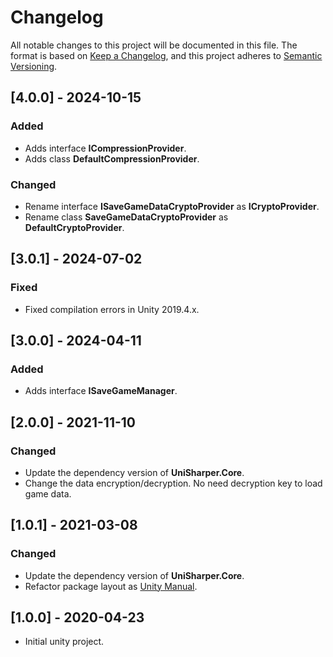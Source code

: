 # Changelog

All notable changes to this project will be documented in this file.
The format is based on [Keep a Changelog](https://keepachangelog.com/en/1.0.0/),
and this project adheres to [Semantic Versioning](https://semver.org/spec/v2.0.0.html).



## [4.0.0] - 2024-10-15

### Added

- Adds interface **ICompressionProvider**.
- Adds class **DefaultCompressionProvider**.



### Changed

- Rename interface **ISaveGameDataCryptoProvider** as **ICryptoProvider**.
- Rename class **SaveGameDataCryptoProvider** as **DefaultCryptoProvider**.



## [3.0.1] - 2024-07-02

### Fixed

- Fixed compilation errors in Unity 2019.4.x.



## [3.0.0] - 2024-04-11

### Added

- Adds interface **ISaveGameManager**.



## [2.0.0] - 2021-11-10

### Changed

- Update the dependency version of **UniSharper.Core**.
- Change the data encryption/decryption. No need decryption key to load game data.



## [1.0.1] - 2021-03-08

### Changed

- Update the dependency version of **UniSharper.Core**.
- Refactor package layout as [Unity Manual](https://docs.unity3d.com/2019.4/Documentation/Manual/cus-layout.html).



## [1.0.0] - 2020-04-23

 - Initial unity project.

